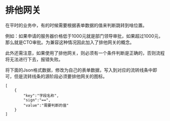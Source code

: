 # 排他网关

在平时的业务中，有的时候需要根据表单数据的值来判断跳转到啥位置。

例如：如果申请的服务器价格低于1000元就是部门领导审批，如果超过1000元，那么就是CTO审批。为兼容这种情况因此加入了排他网关的概念。

此外还需注意，如果使用了排他网关，则必须有一个条件判断是正确的，否则流程将无法进行下去，报错失败。

将下面的Json格式数据，修改为自己的表单数据，写入到对应的流转线条中即可，但是流转线条的源阶段必须要排他网关的图标。

    [
        {
            "key":"字段名称",
            "sign":"==",
            "value":"需要判断的值"
        }
    ]

